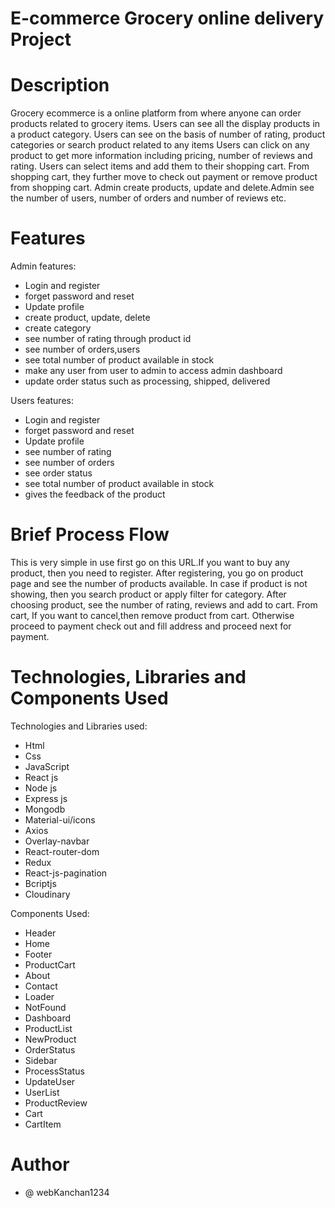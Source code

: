 # E-commerce Grocery online delivery Project 
# Description
Grocery ecommerce is a online platform from where anyone can order products related to grocery items. Users can see all the display products in a product category. Users can see on the basis of number of rating, product categories or search product related to any items 
Users can click on any product to get more information including pricing, number of reviews and rating. Users can select items and add them to their shopping cart. 
From shopping cart, they further move to check out payment or remove product from shopping cart. Admin create products, update and delete.Admin see the number of users, number of
orders and number of reviews etc.
# Features
Admin features:
- Login and register
- forget password and reset
- Update profile
- create product, update, delete
- create category
- see number of rating through product id
- see number of orders,users
- see total number of product available in stock
- make any user from user to admin to access admin dashboard
- update order status such as processing, shipped, delivered

Users features:
- Login and register
- forget password and reset
- Update profile
- see number of rating
- see number of orders
- see order status
- see total number of product available in stock
- gives the feedback of the product

# Brief Process Flow
This is very simple in use first go on this URL.If you want to buy any product, then you need to register. After registering, you go on product page and see the number of products available. In case if product is not showing, then you search product or apply filter for category. After choosing product, see the number of rating, reviews and add to cart. From cart, If you want to cancel,then remove product from cart. Otherwise proceed to payment check out and fill address and proceed next for payment.

# Technologies, Libraries and Components Used
Technologies and Libraries used:
- Html
- Css
- JavaScript
- React js
- Node js
- Express js
- Mongodb
- Material-ui/icons
- Axios
- Overlay-navbar
- React-router-dom
- Redux
- React-js-pagination
- Bcriptjs
- Cloudinary

Components Used:
- Header
- Home
- Footer
- ProductCart
- About
- Contact
- Loader
- NotFound
- Dashboard
- ProductList
- NewProduct
- OrderStatus
- Sidebar
- ProcessStatus
- UpdateUser
- UserList
- ProductReview
- Cart
- CartItem

# Author
- @ webKanchan1234
